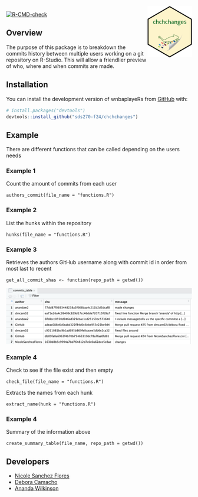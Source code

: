 <img src='data-raw/chchchanges_hex_sticker.png' align="right" height="139"/>

<!-- badges: start -->
  [![R-CMD-check](https://github.com/sds270-f24/chchchanges/actions/workflows/R-CMD-check.yaml/badge.svg)](https://github.com/sds270-f24/chchchanges/actions/workflows/R-CMD-check.yaml)
<!-- badges: end -->

## Overview

The purpose of this package is to breakdown the commits history between multiple users working on a git repository on R-Studio. This will allow a friendlier preview of who, where and when commits are made.

## Installation 

You can install the development version of wnbaplayeRs from [GitHub](https://github.com/) with:

``` r
# install.packages("devtools")
devtools::install_github("sds270-f24/chchchanges")
```

## Example

There are different functions that can be called depending on the users needs

### Example 1 

Count the amount of commits from each user

```{r}
authors_commit(file_name = "functions.R")
```

### Example 2

List the hunks within the repository

```{r}
hunks(file_name = "functions.R")
```

### Example 3

Retrieves the authors GitHub username along with commit id in order from most last to recent

```{r}
get_all_commit_shas <- function(repo_path = getwd())
```
![Commit](commits_table.png)

### Example 4

Check to see if the file exist and then empty 

```{r}
check_file(file_name = "functions.R")

```

Extracts the names from each hunk

```{r}
extract_name(hunk = "functions.R")
```

### Example 4

Summary of the information above
```{r}
create_summary_table(file_name, repo_path = getwd())
```

## Developers

- [Nicole Sanchez Flores](https://github.com/NicoleSanchezFlores)
- [Debora Camacho](https://github.com/dmcam02)
- [Ananda Wilkinson](https://github.com/anandaw2)
